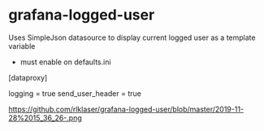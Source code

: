 # grafana-logged-user

Uses SimpleJson datasource to display current logged user as a template variable

- must enable on defaults.ini

[dataproxy]

logging = true
send_user_header = true


https://github.com/rlklaser/grafana-logged-user/blob/master/2019-11-28%2015_36_26-.png

